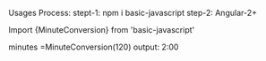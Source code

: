 Usages Process:
stept-1:
npm i basic-javascript
step-2:
Angular-2+

Import {MinuteConversion} from 'basic-javascript'

minutes =MinuteConversion(120)
output: 2:00

